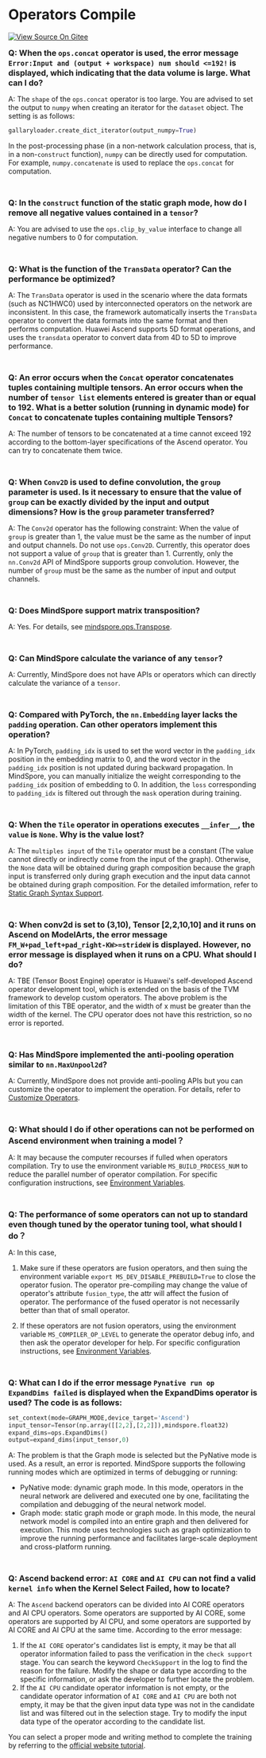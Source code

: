 # Operators Compile

[![View Source On Gitee](https://mindspore-website.obs.cn-north-4.myhuaweicloud.com/website-images/r1.9/resource/_static/logo_source_en.png)](https://gitee.com/mindspore/docs/blob/r1.9/docs/mindspore/source_en/faq/operators_compile.md)

<font size=3>**Q: When the `ops.concat` operator is used, the error message `Error:Input and (output + workspace) num should <=192!` is displayed, which indicating that the data volume is large. What can I do?**</font>

A: The `shape` of the `ops.concat` operator is too large. You are advised to set the output to `numpy` when creating an iterator for the `dataset` object. The setting is as follows:

```python
gallaryloader.create_dict_iterator(output_numpy=True)
```

In the post-processing phase (in a non-network calculation process, that is, in a non-`construct` function), `numpy` can be directly used for computation. For example, `numpy.concatenate` is used to replace the `ops.concat` for computation.

<br/>

<font size=3>**Q: In the `construct` function of the static graph mode, how do I remove all negative values contained in a `tensor`?**</font>

A: You are advised to use the `ops.clip_by_value` interface to change all negative numbers to 0 for computation.

<br/>

<font size=3>**Q: What is the function of the `TransData` operator? Can the performance be optimized?**</font>

A: The `TransData` operator is used in the scenario where the data formats (such as NC1HWC0) used by interconnected operators on the network are inconsistent. In this case, the framework automatically inserts the `TransData` operator to convert the data formats into the same format and then performs computation. Huawei Ascend supports 5D format operations, and uses the `transdata` operator to convert data from 4D to 5D to improve performance.

<br/>

<font size=3>**Q: An error occurs when the `Concat` operator concatenates tuples containing multiple tensors. An error occurs when the number of `tensor list` elements entered is greater than or equal to 192. What is a better solution (running in dynamic mode) for `Concat` to concatenate tuples containing multiple Tensors?**</font>

A: The number of tensors to be concatenated at a time cannot exceed 192 according to the bottom-layer specifications of the Ascend operator. You can try to concatenate them twice.

<br/>

<font size=3>**Q: When `Conv2D` is used to define convolution, the `group` parameter is used. Is it necessary to ensure that the value of `group` can be exactly divided by the input and output dimensions? How is the `group` parameter transferred?**</font>

A: The `Conv2d` operator has the following constraint: When the value of `group` is greater than 1, the value must be the same as the number of input and output channels. Do not use `ops.Conv2D`. Currently, this operator does not support a value of `group` that is greater than 1. Currently, only the `nn.Conv2d` API of MindSpore supports group convolution. However, the number of `group` must be the same as the number of input and output channels.

<br/>

<font size=3>**Q: Does MindSpore support matrix transposition?**</font>

A: Yes. For details, see [mindspore.ops.Transpose](https://www.mindspore.cn/docs/en/r1.9/api_python/ops/mindspore.ops.Transpose.html#mindspore.ops.Transpose).

<br/>

<font size=3>**Q: Can MindSpore calculate the variance of any `tensor`?**</font>

A: Currently, MindSpore does not have APIs or operators which can directly calculate the variance of a `tensor`.

<br/>

<font size=3>**Q: Compared with PyTorch, the `nn.Embedding` layer lacks the `padding` operation. Can other operators implement this operation?**</font>

A: In PyTorch, `padding_idx` is used to set the word vector in the `padding_idx` position in the embedding matrix to 0, and the word vector in the `padding_idx` position is not updated during backward propagation.
In MindSpore, you can manually initialize the weight corresponding to the `padding_idx` position of embedding to 0. In addition, the `loss` corresponding to `padding_idx` is filtered out through the `mask` operation during training.

<br/>

<font size=3>**Q: When the `Tile` operator in operations executes `__infer__`, the `value` is `None`. Why is the value lost?**</font>

A: The `multiples input` of the `Tile` operator must be a constant (The value cannot directly or indirectly come from the input of the graph). Otherwise, the `None` data will be obtained during graph composition because the graph input is transferred only during graph execution and the input data cannot be obtained during graph composition. For the detailed imformation, refer to [Static Graph Syntax Support](https://www.mindspore.cn/docs/en/r1.9/note/static_graph_syntax_support.html).

<br/>

<font size=3>**Q: When conv2d is set to (3,10), Tensor [2,2,10,10] and it runs on Ascend on ModelArts, the error message `FM_W+pad_left+pad_right-KW>=strideW` is displayed. However, no error message is displayed when it runs on a CPU. What should I do?**</font>

A: TBE (Tensor Boost Engine) operator is Huawei's self-developed Ascend operator development tool, which is extended on the basis of the TVM framework to develop custom operators. The above problem is the limitation of this TBE operator, and the width of x must be greater than the width of the kernel. The CPU operator does not have this restriction, so no error is reported.

<br/>

<font size=3>**Q: Has MindSpore implemented the anti-pooling operation similar to `nn.MaxUnpool2d`?**</font>

A: Currently, MindSpore does not provide anti-pooling APIs but you can customize the operator to implement the operation. For details, refer to [Customize Operators](https://www.mindspore.cn/tutorials/experts/en/r1.9/operation/op_custom.html).

<br/>

<font size=3>**Q: What should I do if other operations can not be performed on Ascend environment when training a model？**</font>

A: It may because the computer recourses if fulled when operators compilation. Try to use the environment variable `MS_BUILD_PROCESS_NUM` to reduce the parallel number of operator compilation. For specific configuration instructions, see [Environment Variables](https://www.mindspore.cn/tutorials/experts/en/r1.9/env/env_var_list.html).

<br/>

<font size=3>**Q: The performance of some operators can not up to standard even though tuned by the operator tuning tool, what should I do？**</font>

A: In this case,

1. Make sure if these operators are fusion operators, and then suing the environment variable `export MS_DEV_DISABLE_PREBUILD=True` to close the operator fusion. The operator pre-compiling may change the value of operator's attribute `fusion_type`, the attr will affect the fusion of operator. The performance of the fused operator is not necessarily better than that of small operator.

2. If these operators are not fusion operators, using the environment variable `MS_COMPILER_OP_LEVEL` to generate the operator debug info, and then ask the operator developer for help. For specific configuration instructions, see [Environment Variables](https://www.mindspore.cn/tutorials/experts/en/r1.9/env/env_var_list.html).

<br/>

<font size=3>**Q: What can I do if the error message `Pynative run op ExpandDims failed` is displayed when the ExpandDims operator is used? The code is as follows:**</font>

```python
set_context(mode=GRAPH_MODE,device_target='Ascend')
input_tensor=Tensor(np.array([[2,2],[2,2]]),mindspore.float32)
expand_dims=ops.ExpandDims()
output=expand_dims(input_tensor,0)
```

A: The problem is that the Graph mode is selected but the PyNative mode is used. As a result, an error is reported. MindSpore supports the following running modes which are optimized in terms of debugging or running:

- PyNative mode: dynamic graph mode. In this mode, operators in the neural network are delivered and executed one by one, facilitating the compilation and debugging of the neural network model.
- Graph mode: static graph mode or graph mode. In this mode, the neural network model is compiled into an entire graph and then delivered for execution. This mode uses technologies such as graph optimization to improve the running performance and facilitates large-scale deployment and cross-platform running.

<br/>

<font size=3>**Q: Ascend backend error: `AI CORE` and `AI CPU` can not find a valid `kernel info` when the Kernel Select Failed, how to locate?**</font>

A: The `Ascend` backend operators can be divided into AI CORE operators and AI CPU operators. Some operators are supported by AI CORE, some operators are supported by AI CPU, and some operators are supported by AI CORE and AI CPU at the same time. According to the error message:

1. If the `AI CORE` operator's candidates list is empty, it may be that all operator information failed to pass the verification in the `check support` stage. You can search the keyword `CheckSupport` in the log to find the reason for the failure. Modify the shape or data type according to the specific information, or ask the developer to further locate the problem.
2. If the `AI CPU` candidate operator information is not empty, or the candidate operator information of `AI CORE` and `AI CPU` are both not empty, it may be that the given input data type was not in the candidate list and was filtered out in the selection stage. Try to modify the input data type of the operator according to the candidate list.

You can select a proper mode and writing method to complete the training by referring to the [official website tutorial](https://www.mindspore.cn/tutorials/en/r1.9/advanced/compute_graph/mode.html).
